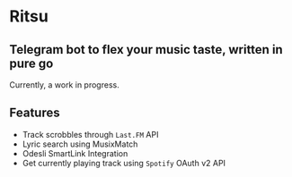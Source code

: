# Ritsu

## Telegram bot to flex your music taste, written in pure go

Currently, a work in progress.

## Features

- Track scrobbles through `Last.FM` API
- Lyric search using MusixMatch
- Odesli SmartLink Integration
- Get currently playing track using `Spotify` OAuth v2 API